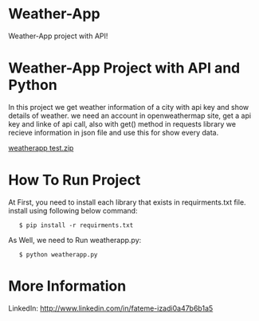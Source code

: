 # Weather-App

Weather-App project with API! 



# Weather-App Project with API and Python

In this project we get weather information of a city with api key and show details of weather.
we need an account in openweathermap site, get a api key and linke of api call, also with get() method in requests library we recieve information in json file and use this for show every data.


[weatherapp test.zip](https://github.com/fatemeizd/Weather-App/files/10882901/weatherapp.test.zip)




# How To Run Project

At First, you need to install each library that exists in requirments.txt file. install using following below command:

       $ pip install -r requirments.txt
       
As Well, we need to Run weatherapp.py:

       $ python weatherapp.py
       
       
# More Information

LinkedIn: http://www.linkedin.com/in/fateme-izadi0a47b6b1a5
